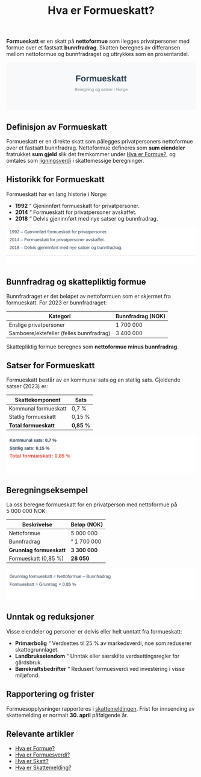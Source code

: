 ﻿---
title: "Hva er Formueskatt?"
seoTitle: "Hva er Formueskatt?"
description: '**Formueskatt** er en skatt på **nettoformue** som ilegges privatpersoner med formue over et fastsatt **bunnfradrag**. Skatten beregnes av differansen mellom n...'
summary: 'Kort guide til formueskatt: bunnfradrag, satser, beregningseksempel, unntak og rapportering i skattemeldingen.'
---

**Formueskatt** er en skatt på **nettoformue** som ilegges privatpersoner med formue over et fastsatt **bunnfradrag**. Skatten beregnes av differansen mellom nettoformue og bunnfradraget og uttrykkes som en prosentandel.

![Formueskatt “ illustrasjon av beregning og satser](hva-er-formueskatt-image.svg)

## Definisjon av Formueskatt

Formueskatt er en direkte skatt som pålegges privatpersoners nettoformue over et fastsatt bunnfradrag. Nettoformue defineres som **sum eiendeler** fratrukket **sum gjeld** slik det fremkommer under [Hva er Formue?](/blogs/regnskap/hva-er-formue "Hva er Formue? Nettoformue og Egenkapital i Regnskap"), og omtales som [ligningsverdi](/blogs/regnskap/ligningsverdi "Ligningsverdi “ Definisjon, Beregning og Betydning i Norsk Regnskap") i skattemessige beregninger.

## Historikk for Formueskatt

Formueskatt har en lang historie i Norge:

* **1992** “ Gjeninnført formueskatt for privatpersoner.
* **2014** “ Formueskatt for privatpersoner avskaffet.
* **2018** “ Delvis gjeninnført med nye satser og bunnfradrag.

![Tidslinje for formueskatt](formueskatt-historikk.svg)

## Bunnfradrag og skattepliktig formue

Bunnfradraget er det beløpet av nettoformuen som er skjermet fra formueskatt. For 2023 er bunnfradraget:

| Kategori | Bunnfradrag (NOK) |
|----------|-------------------|
| Enslige privatpersoner | 1 700 000 |
| Samboere/ektefeller (felles bunnfradrag) | 3 400 000 |

Skattepliktig formue beregnes som **nettoformue minus bunnfradrag**.

## Satser for Formueskatt

Formueskatt består av en kommunal sats og en statlig sats. Gjeldende satser (2023) er:

| Skattekomponent | Sats |
|-----------------|------|
| Kommunal formueskatt | 0,7 % |
| Statlig formueskatt | 0,15 % |
| **Total formueskatt** | **0,85 %** |

![Satser for formueskatt](formueskatt-satser.svg)

## Beregningseksempel

La oss beregne formueskatt for en privatperson med nettoformue på 5 000 000 NOK:

| Beskrivelse | Beløp (NOK) |
|-------------|-------------|
| Nettoformue | 5 000 000 |
| Bunnfradrag | “ 1 700 000 |
| **Grunnlag formueskatt** | **3 300 000** |
| Formueskatt (0,85 %) | **28 050** |

![Eksempel på beregning av formueskatt](formueskatt-beregning.svg)

## Unntak og reduksjoner

Visse eiendeler og personer er delvis eller helt unntatt fra formueskatt:

* **Primærbolig** “ Verdsettes til 25 % av markedsverdi, noe som reduserer skattegrunnlaget.
* **Landbrukseiendom** “ Unntak eller særskilte verdsettingsregler for gårdsbruk.
* **Bærekraftsbedrifter** “ Redusert formuesverdi ved investering i visse miljøfond.

## Rapportering og frister

Formuesopplysninger rapporteres i [skattemeldingen](/blogs/regnskap/hva-er-skattemelding "Hva er Skattemelding? Guide til selvangivelse og formuesoppgave"). Frist for innsending av skattemelding er normalt **30. april** påfølgende år.

## Relevante artikler

- [Hva er Formue?](/blogs/regnskap/hva-er-formue "Hva er Formue? Nettoformue og Egenkapital i Regnskap")
- [Hva er Formuesverdi?](/blogs/regnskap/hva-er-formuesverdi "Hva er Formuesverdi? Verdivurdering av eiendeler")
- [Hva er Skatt?](/blogs/regnskap/hva-er-skatt "Hva er Skatt? Oversikt over skatteregler i Norge")
- [Hva er Skattemelding?](/blogs/regnskap/hva-er-skattemelding "Hva er Skattemelding? Guide til selvangivelse og formuesoppgave")










